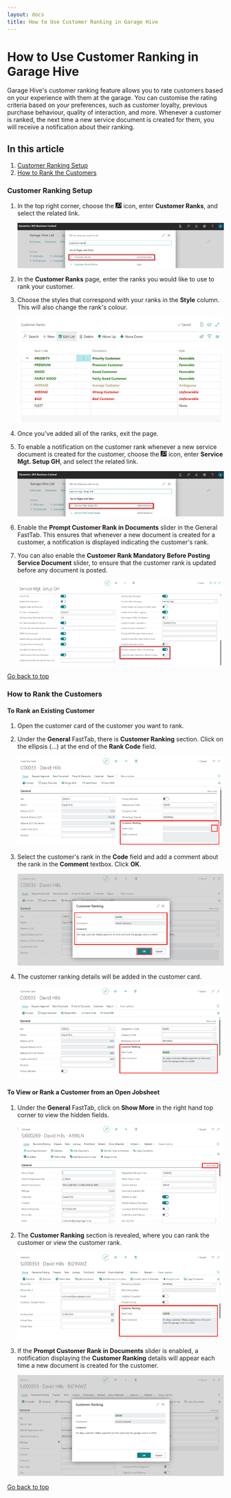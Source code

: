 ```yaml
---
layout: docs
title: How to Use Customer Ranking in Garage Hive
---
```


<a name="top"></a>

# How to Use Customer Ranking in Garage Hive
Garage Hive's customer ranking feature allows you to rate customers based on your experience with them at the garage. You can customise the rating criteria based on your preferences, such as customer loyalty, previous purchase behaviour, quality of interaction, and more. Whenever a customer is ranked, the next time a new service document is created for them, you will receive a notification about their ranking.

## In this article
1. [Customer Ranking Setup](#customer-ranking-setup)
2. [How to Rank the Customers](#how-to-rank-the-customers)

### Customer Ranking Setup
1. In the top right corner, choose the ![](media/search_icon.png) icon, enter **Customer Ranks**, and select the related link.

   ![](media/garagehive-customer-ranks-setup1.png)

2. In the **Customer Ranks** page, enter the ranks you would like to use to rank your customer. 
3. Choose the styles that correspond with your ranks in the **Style** column. This will also change the rank's colour.

   ![](media/garagehive-customer-ranks-setup2.png)

4. Once you've added all of the ranks, exit the page.
5. To enable a notification on the customer rank whenever a new service document is created for the customer, choose the ![](media/search_icon.png) icon, enter **Service Mgt. Setup GH**, and select the related link.

   ![](media/garagehive-customer-ranks-setup3.png)

6. Enable the **Prompt Customer Rank in Documents** slider in the General FastTab. This ensures that whenever a new document is created for a customer, a notification is displayed indicating the customer's rank.
7. You can also enable the **Customer Rank Mandatory Before Posting Service Document** slider, to ensure that the customer rank is updated before any document is posted.

   ![](media/garagehive-customer-ranks-setup4.png)


[Go back to top](#top)

### How to Rank the Customers

#### To Rank an Existing Customer
1. Open the customer card of the customer you want to rank.
2. Under the **General** FastTab, there is **Customer Ranking** section. Click on the ellipsis (...) at the end of the **Rank Code** field.

   ![](media/garagehive-customer-ranking1.png)

3. Select the customer's rank in the **Code** field and add a comment about the rank in the **Comment** textbox. Click **OK**.

   ![](media/garagehive-customer-ranking2.png)

4. The customer ranking details will be added in the customer card.

   ![](media/garagehive-customer-ranking3.png)

#### To View or Rank a Customer from an Open Jobsheet
1. Under the **General** FastTab, click on **Show More** in the right hand top corner to view the hidden fields. 

   ![](media/garagehive-customer-ranking5.png)

2. The **Customer Ranking** section is revealed, where you can rank the customer or view the customer rank.

   ![](media/garagehive-customer-ranking6.png)

3. If the **Prompt Customer Rank in Documents** slider is enabled, a notification displaying the **Customer Ranking** details will appear each time a new document is created for the customer.

   ![](media/garagehive-customer-ranking4.png)


[Go back to top](#top)